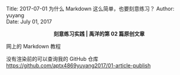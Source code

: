Title:  2017-07-01  为什么 Markdown 这么简单，也要刻意练习？
Author: yuyang  
Date:   July 01, 2017  

<p align="center"><strong> 刻意练习实践 | 禹洋的第 02 篇原创文章</strong></p>

网上的 Markdown 教程

没有渲染前的可以查询我的 GitHub 仓库 <https://github.com/aptx4869yuyang2017/01-article-publish>